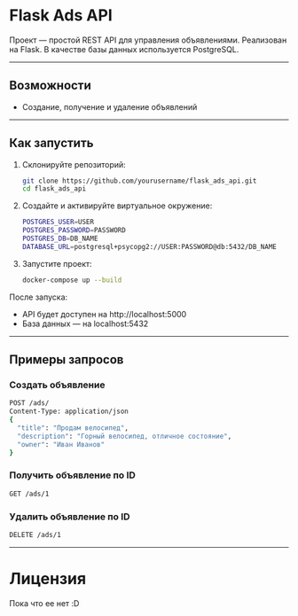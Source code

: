 # Flask Ads API

Проект — простой REST API для управления объявлениями. Реализован на Flask. В качестве базы данных используется PostgreSQL.

---

## Возможности

- Создание, получение и удаление объявлений

---

## Как запустить
1. Склонируйте репозиторий:
    ```bash
    git clone https://github.com/yourusername/flask_ads_api.git
    cd flask_ads_api
    ```
2. Создайте и активируйте виртуальное окружение:
    ```bash
    POSTGRES_USER=USER
    POSTGRES_PASSWORD=PASSWORD
    POSTGRES_DB=DB_NAME
    DATABASE_URL=postgresql+psycopg2://USER:PASSWORD@db:5432/DB_NAME
   ```
3. Запустите проект:
    ```bash
    docker-compose up --build
    ```
   
После запуска:
- API будет доступен на http://localhost:5000
- База данных — на localhost:5432

---

## Примеры запросов


### Создать объявление

```bash
POST /ads/
Content-Type: application/json
{
  "title": "Продам велосипед",
  "description": "Горный велосипед, отличное состояние",
  "owner": "Иван Иванов"
}
```


### Получить объявление по ID

```bash
GET /ads/1
```

### Удалить объявление по ID

```bash
DELETE /ads/1
```

---
# Лицензия

Пока что ее нет :D